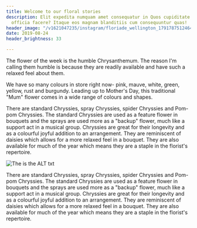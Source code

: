 ```yaml
---
title: Welcome to our floral stories
description: Elit expedita numquam amet consequatur in Quos cupiditate natus eligendi
  officia facere? Itaque eos magnam blanditiis cum consequuntur quas!
header_image: "/v1621047235/instagram/floriade_wellington_17917875124646997.jpg"
date: 2019-08-24
header_brightness: 33

---
```

The flower of the week is the humble Chrysanthemum. The reason I'm calling them humble is because they are readily available and have such a relaxed feel about them.

We have so many colours in store right now- pink, mauve, white, green, yellow, rust and burgundy.  Leading up to Mother's Day, this traditional "Mum" flower comes in a wide range of colours and shapes.

There are standard Chryssies, spray Chryssies, spider Chryssies and Pom-pom Chryssies.  The standard Chryssies are used as a feature flower in bouquets and the sprays are used more as a "backup" flower, much like a support act in a musical group. Chryssies are great for their longevity and as a colourful joyful addition to an arrangement.  They are reminiscent of daisies which allows for a more relaxed feel in a bouquet. They are also available for much of the year which means they are a staple in the florist's repertoire.

![The is the ALT txt](https://res.cloudinary.com/floriade/image/upload/v1621047234/instagram/floriade_wellington_18144902461162640.jpg "This is the title")

There are standard Chryssies, spray Chryssies, spider Chryssies and Pom-pom Chryssies.  The standard Chryssies are used as a feature flower in bouquets and the sprays are used more as a "backup" flower, much like a support act in a musical group. Chryssies are great for their longevity and as a colourful joyful addition to an arrangement.  They are reminiscent of daisies which allows for a more relaxed feel in a bouquet. They are also available for much of the year which means they are a staple in the florist's repertoire.